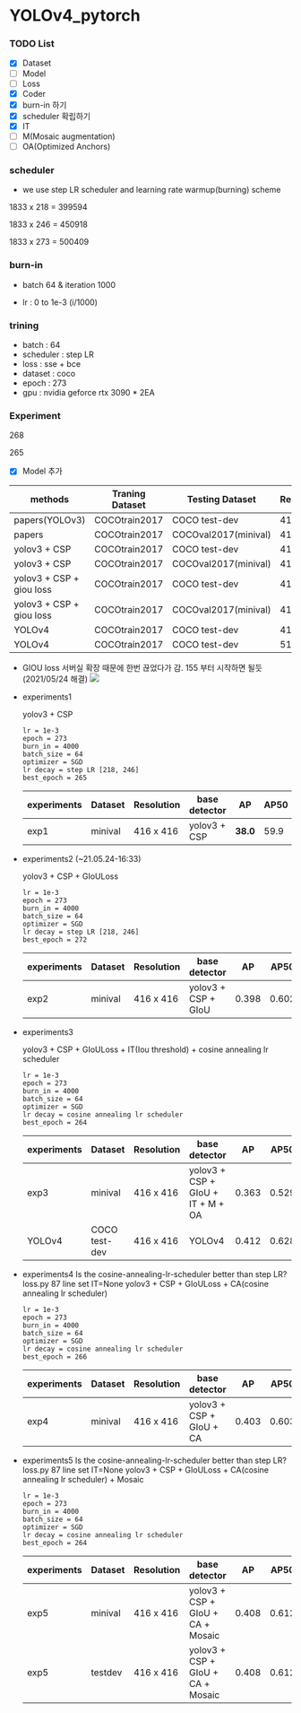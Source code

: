 # YOLOv4_pytorch

### TODO List

- [x] Dataset
- [ ] Model
- [ ] Loss
- [X] Coder
- [x] burn-in 하기
- [x] scheduler 확립하기
- [x] IT
- [ ] M(Mosaic augmentation)
- [ ] OA(Optimized Anchors)
 
 ### scheduler

- we use step LR scheduler and learning rate warmup(burning) scheme 

1833 x 218 = 399594

1833 x 246 = 450918

1833 x 273 = 500409

### burn-in

- batch 64 & iteration 1000

- lr : 0 to 1e-3 (i/1000)

### trining

- batch : 64
- scheduler : step LR
- loss : sse + bce
- dataset : coco
- epoch : 273
- gpu : nvidia geforce rtx 3090 * 2EA
 
### Experiment

268

265

- [x] Model 추가

|methods                   | Traning Dataset        |    Testing Dataset     | Resolution | AP       |AP50      |AP75      | Time | Fps  |
|--------------------------|------------------------| ---------------------- | ---------- |----------|----------|----------|:----:| ---- |
|papers(YOLOv3)            | COCOtrain2017          |  COCO test-dev         | 416 x 416  |0.310     |0.553     |0.344     |29    |34.48 |
|papers                    | COCOtrain2017          |  COCOval2017(minival)  | 416 x 416  |  -      |-      |-       |-     |-     |
|yolov3 + CSP              | COCOtrain2017          |  COCO test-dev         | 416 x 416  |- |-   |-|-|- |
|yolov3 + CSP              | COCOtrain2017          |  COCOval2017(minival)  | 416 x 416  |0.380 |59.9  |40.8   |||
|yolov3 + CSP + giou loss  | COCOtrain2017          |  COCO test-dev         | 416 x 416  |-     |-    |-     |||
|yolov3 + CSP + giou loss  | COCOtrain2017          |  COCOval2017(minival)  | 416 x 416  |0.398     |0.602     |0.426     |||
|YOLOv4                    | COCOtrain2017          |  COCO test-dev         | 416 x 416  |0.412|0.628|0.448|||
|YOLOv4                    | COCOtrain2017          |  COCO test-dev         | 512 x 512  |0.430|0.649|0.465|||


- GIOU loss 서버실 확장 때문에 한번 끊었다가 감. 155 부터 시작하면 될듯 (2021/05/24 해결)
![](./figure/giou_155_epochs.JPG)


- experiments1

    yolov3 + CSP 
    
    ```
    lr = 1e-3
    epoch = 273 
    burn_in = 4000
    batch_size = 64
    optimizer = SGD
    lr decay = step LR [218, 246]
    best_epoch = 265
    ```

    |experiments    | Dataset | Resolution |  base detector           | AP     |AP50   |AP75   |
    |---------------|---------| ---------- | ------------------------ | ------ |-------|-------|
    |exp1           | minival | 416 x 416  | yolov3 + CSP             |**38.0**|59.9   |40.8   |


- experiments2 (~21.05.24-16:33)

    yolov3 + CSP + GIoULoss
    
    ```
    lr = 1e-3
    epoch = 273 
    burn_in = 4000
    batch_size = 64
    optimizer = SGD
    lr decay = step LR [218, 246]
    best_epoch = 272
    ```

    |experiments    | Dataset | Resolution |  base detector           | AP     |AP50   |AP75   |
    |---------------|---------| ---------- | ------------------------ | ------ |-------|-------|
    |exp2           | minival | 416 x 416  | yolov3 + CSP + GIoU      |0.398   |0.602  |0.426  |
   

- experiments3

    yolov3 + CSP + GIoULoss + IT(Iou threshold) + cosine annealing lr scheduler
    
    ```
    lr = 1e-3
    epoch = 273 
    burn_in = 4000
    batch_size = 64
    optimizer = SGD
    lr decay = cosine annealing lr scheduler
    best_epoch = 264
 
    ```

    |experiments    | Dataset | Resolution |  base detector                         | AP     |AP50   |AP75   |
    |---------------|---------| ---------- | -------------------------------------- | ------ |-------|-------|
    |exp3           | minival | 416 x 416  | yolov3 + CSP + GIoU + IT + M + OA      |0.363   |0.529  |0.394  |
    |YOLOv4         | COCO test-dev | 416 x 416 | YOLOv4                            |0.412   |0.628  |0.448  |


- experiments4
    Is the cosine-annealing-lr-scheduler better than step LR?
    loss.py 87 line set IT=None
    yolov3 + CSP + GIoULoss + CA(cosine annealing lr scheduler)
    
    ```
    lr = 1e-3
    epoch = 273 
    burn_in = 4000
    batch_size = 64
    optimizer = SGD
    lr decay = cosine annealing lr scheduler
    best_epoch = 266
 
    ```

    |experiments    | Dataset | Resolution |  base detector                         | AP     |AP50   |AP75   |
    |---------------|---------| ---------- | -------------------------------------- | ------ |-------|-------|
    |exp4           | minival | 416 x 416  | yolov3 + CSP + GIoU + CA               |0.403   |0.603  |0.432  |
    


- experiments5
    Is the cosine-annealing-lr-scheduler better than step LR?
    loss.py 87 line set IT=None
    yolov3 + CSP + GIoULoss + CA(cosine annealing lr scheduler) + Mosaic
    
    ```
    lr = 1e-3
    epoch = 273 
    burn_in = 4000
    batch_size = 64
    optimizer = SGD
    lr decay = cosine annealing lr scheduler
    best_epoch = 264
 
    ```

    |experiments    | Dataset | Resolution |  base detector                         | AP     |AP50   |AP75   |
    |---------------|---------| ---------- | -------------------------------------- | ------ |-------|-------|
    |exp5           | minival | 416 x 416  | yolov3 + CSP + GIoU + CA + Mosaic      |0.408   |0.612  |0.439  |
    |exp5           | testdev | 416 x 416  | yolov3 + CSP + GIoU + CA + Mosaic      |0.408   |0.612  |0.438  |